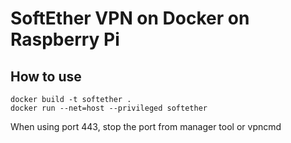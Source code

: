 # SoftEther VPN on Docker on Raspberry Pi

## How to use

```
docker build -t softether .
docker run --net=host --privileged softether
```

When using port 443, stop the port from manager tool or vpncmd
